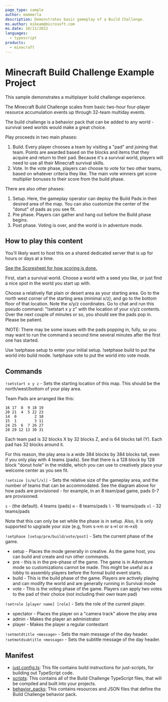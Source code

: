 ```yaml
---
page_type: sample
author: mammerla
description: Demonstrates basic gameplay of a Build Challenge.
ms.author: mikeam@microsoft.com
ms.date: 10/11/2022
languages:
  - typescript
products:
  - minecraft
---
```


# Minecraft Build Challenge Example Project

This sample demonstrates a multiplayer build challenge experience.

The Minecraft Build Challenge scales from basic two-hour four-player resource accumulation events up through 32-team multiday events.

The build challenge is a behavior pack that can be added to any world - survival seed worlds would make a great choice.

Play proceeds in two main phases:

1. Build. Every player chooses a team by visiting a "pad" and joining that team. Points are awarded based on the blocks and items that they acquire and return to their pad. Because it's a survival world, players will need to use all their Minecraft survival skills.
1. Vote. In the vote phase, players can choose to vote for two other teams, based on whatever criteria they like. The main vote winners get score multiplier bonuses to their score from the build phase.

There are also other phases:

1. Setup. Here, the gameplay operator can deploy the Build Pads in their desired area of the map. You can also customize the center of the "donut" of pads as you see fit.
1. Pre phase. Players can gather and hang out before the Build phase begins.
1. Post phase. Voting is over, and the world is in adventure mode.

## How to play this content

You'll likely want to host this on a shared dedicated server that is up for hours or days at a time.

[See the Scoresheet for how scoring is done.](ScoreSheet.md)

First, start a survival world. Choose a world with a seed you like, or just find a nice spot in the world you start up with.

Choose a relatively flat plain or desert area as your starting area. Go to the north west corner of the starting area (minimal x/z), and go to the bottom floor of that location. Note the x/y/z coordinates. Go to chat and run this pseudo command: "!setstart x y z" with the location of your x/y/z contents. Over the next couple of minutes or so, you should see the pads pop in. Please be patient.

!NOTE: There may be some issues with the pads popping in, fully, so you may want to run the command a second time several minutes after the first one has started.

Use !setphase setup to enter your initial setup. !setphase build to put the world into build mode. !setphase vote to put the world into vote mode.

## Commands

`!setstart x y z` - Sets the starting location of this map. This should be the north/west/bottom of your play area.

Team Pads are arranged like this:

```dotnetcli
16 17  8  9 18 19
20 21  4  5 22 23
14  0        2 10
15  1        3 11
24 25  6  7 26 27
28 29 12 13 30 31
```

Each team pad is 32 blocks X by 32 blocks Z, and is 64 blocks tall (Y). Each pad has 32 blocks around it.

For this reason, the play area is a wide 384 blocks by 384 blocks tall, even if you only play with 4 teams (pads). See that there is a 128 block by 128 block "donut hole" in the middle, which you can use to creatively place your welcome center as you see fit.

`!setsize [s/m/l/xl]` - Sets the relative size of the gameplay area, and the number of teams that can be accommodated. See the diagram above for how pads are provisioned - for example, in an 8 team/pad game, pads 0-7 are provisioned.

`s` - (the default). 4 teams (pads)
`m` - 8 teams/pads
`l` - 16 teams/pads
`xl` - 32 teams/pads

Note that this can only be set while the phase is in setup. Also, it is only supported to upgrade your size (e.g, from s->m or s->l or m->xl)

`!setphase [setup/pre/build/vote/post]` - Sets the current phase of the game.

- setup - Places the mode generally in creative. As the game host, you can build and create and run other commands.
- pre - this is in the pre-phase of the game. The game is in Adventure mode so customizations cannot be made. This might be useful as a lobby to assembly players before the formal build event starts.
- build - This is the build phase of the game. Players are actively playing and can modify the world and are generally running in Survival mode
- vote - This is the voting phase of the game. Players can apply two votes to the pad of their choice (not including their own team pad)

`!setrole [player name] [role]` - Sets the role of the current player.

- spectator - Places the player on a "camera track" above the play area
- admin - Makes the player an administrator
- player - Makes the player a regular contestant

`!setmotdtitle <message>` - Sets the main message of the day header.
`!setmotdsubtitle <message>` - Sets the subtitle message of the day header.

## Manifest

- [just.config.ts](https://github.com/microsoft/minecraft-scripting-samples/blob/main/build-challenge/just.config.ts): This file contains build instructions for just-scripts, for building out TypeScript code.
- [scripts](https://github.com/microsoft/minecraft-scripting-samples/blob/main/build-challenge/scripts): This contains all of the Build Challenge TypeScript files, that will be compiled and built into your projects.
- [behavior_packs](https://github.com/microsoft/minecraft-scripting-samples/blob/main/build-challenge/behavior_packs): This contains resources and JSON files that define the Build Challenge behavior pack.
